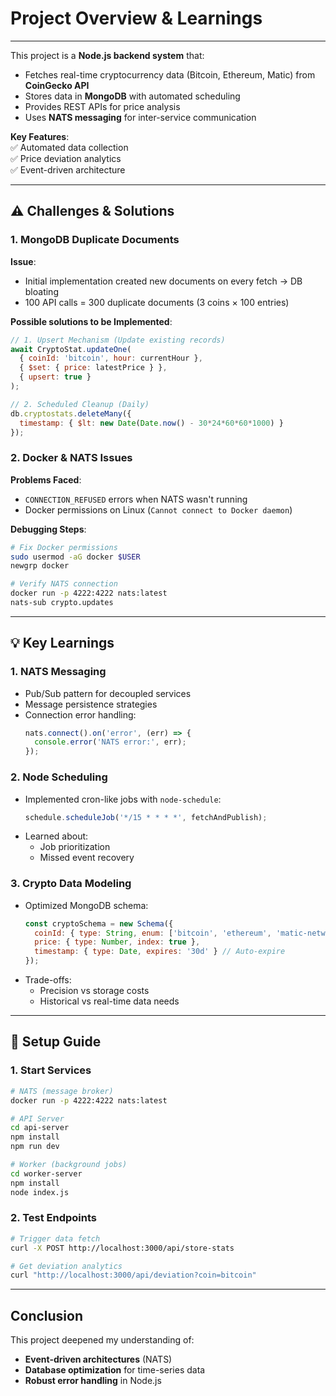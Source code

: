 #  **Project Overview & Learnings** 

---
This project is a **Node.js backend system** that:  
- Fetches real-time cryptocurrency data (Bitcoin, Ethereum, Matic) from **CoinGecko API**  
- Stores data in **MongoDB** with automated scheduling  
- Provides REST APIs for price analysis  
- Uses **NATS messaging** for inter-service communication  

**Key Features**:  
✅ Automated data collection  
✅ Price deviation analytics  
✅ Event-driven architecture  

---

## **⚠️ Challenges & Solutions**  

### **1. MongoDB Duplicate Documents**  
**Issue**:  
- Initial implementation created new documents on every fetch → DB bloating  
- 100 API calls = 300 duplicate documents (3 coins × 100 entries)  

**Possible solutions to be Implemented**:  
```javascript
// 1. Upsert Mechanism (Update existing records)
await CryptoStat.updateOne(
  { coinId: 'bitcoin', hour: currentHour },
  { $set: { price: latestPrice } },
  { upsert: true }
);

// 2. Scheduled Cleanup (Daily)
db.cryptostats.deleteMany({ 
  timestamp: { $lt: new Date(Date.now() - 30*24*60*60*1000) } 
});
```

### **2. Docker & NATS Issues**  
**Problems Faced**:  
- `CONNECTION_REFUSED` errors when NATS wasn't running  
- Docker permissions on Linux (`Cannot connect to Docker daemon`)  

**Debugging Steps**:  
```bash
# Fix Docker permissions
sudo usermod -aG docker $USER
newgrp docker

# Verify NATS connection
docker run -p 4222:4222 nats:latest
nats-sub crypto.updates
```

---

## **💡 Key Learnings**  

### **1. NATS Messaging**  
- Pub/Sub pattern for decoupled services  
- Message persistence strategies  
- Connection error handling:  
  ```javascript
  nats.connect().on('error', (err) => {
    console.error('NATS error:', err);
  });
  ```

### **2. Node Scheduling**  
- Implemented cron-like jobs with `node-schedule`:  
  ```javascript
  schedule.scheduleJob('*/15 * * * *', fetchAndPublish);
  ```
- Learned about:  
  - Job prioritization  
  - Missed event recovery  

### **3. Crypto Data Modeling**  
- Optimized MongoDB schema:  
  ```javascript
  const cryptoSchema = new Schema({
    coinId: { type: String, enum: ['bitcoin', 'ethereum', 'matic-network'] },
    price: { type: Number, index: true },
    timestamp: { type: Date, expires: '30d' } // Auto-expire
  });
  ```
- Trade-offs:  
  - Precision vs storage costs  
  - Historical vs real-time data needs  

---

## **🚀 Setup Guide**  

### **1. Start Services**  
```bash
# NATS (message broker)
docker run -p 4222:4222 nats:latest

# API Server
cd api-server
npm install
npm run dev

# Worker (background jobs)
cd worker-server 
npm install
node index.js
```

### **2. Test Endpoints**  
```bash
# Trigger data fetch
curl -X POST http://localhost:3000/api/store-stats

# Get deviation analytics
curl "http://localhost:3000/api/deviation?coin=bitcoin"
```

---

## **Conclusion**  
This project deepened my understanding of:  
- **Event-driven architectures** (NATS)  
- **Database optimization** for time-series data  
- **Robust error handling** in Node.js  


  

